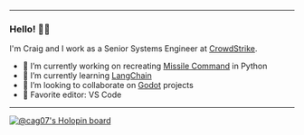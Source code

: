 
---

### Hello! 👋🏻
I'm Craig and I work as a Senior Systems Engineer at [CrowdStrike](https://www.crowdstrike.com/). 

- 🔭 I’m currently working on recreating [Missile Command](https://github.com/CAG07/missile-command) in Python
- 🌱 I’m currently learning [LangChain](https://github.com/langchain-ai/langchain)
- 👯 I’m looking to collaborate on [Godot](https://github.com/godotengine/godot) projects
- 📝 Favorite editor: VS Code


---
[![@cag07's Holopin board](https://holopin.io/api/user/board?user=cag07)](https://holopin.io/@cag07)

<!--
**CAG07/CAG07** is a ✨ _special_ ✨ repository because its `README.md` (this file) appears on your GitHub profile.

Here are some ideas to get you started:

- 🔭 I’m currently working on ...
- 🌱 I’m currently learning ...
- 👯 I’m looking to collaborate on ...
- 🤔 I’m looking for help with ...
- 💬 Ask me about ...
- 📫 How to reach me: ...
- 😄 Pronouns: ...
- ⚡ Fun fact: ...
-->
